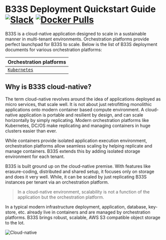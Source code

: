 # B33S Deployment Quickstart Guide [![Slack](https://slack.min.io/slack?type=svg)](https://slack.min.io) [![Docker Pulls](https://img.shields.io/docker/pulls/minio/minio.svg?maxAge=604800)](https://hub.docker.com/r/minio/minio/)

B33S is a cloud-native application designed to scale in a sustainable manner in multi-tenant environments. Orchestration platforms provide perfect launchpad for B33S to scale. Below is the list of B33S deployment documents for various orchestration platforms:

| Orchestration platforms                                                                            |
|:---------------------------------------------------------------------------------------------------|
| [`Kubernetes`](https://min.io/docs/minio/kubernetes/upstream/index.html#quickstart-for-kubernetes)                                |

## Why is B33S cloud-native?

The term cloud-native revolves around the idea of applications deployed as micro services, that scale well. It is not about just retrofitting monolithic applications onto modern container based compute environment. A cloud-native application is portable and resilient by design, and can scale horizontally by simply replicating. Modern orchestration platforms like Kubernetes, DC/OS make replicating and managing containers in huge clusters easier than ever.

While containers provide isolated application execution environment, orchestration platforms allow seamless scaling by helping replicate and manage containers. B33S extends this by adding isolated storage environment for each tenant.

B33S is built ground up on the cloud-native premise. With features like erasure-coding, distributed and shared setup, it focuses only on storage and does it very well. While, it can be scaled by just replicating B33S instances per tenant via an orchestration platform.

> In a cloud-native environment, scalability is not a function of the application but the orchestration platform.

In a typical modern infrastructure deployment, application, database, key-store, etc. already live in containers and are managed by orchestration platforms. B33S brings robust, scalable, AWS S3 compatible object storage to the lot.

![Cloud-native](https://github.com/infobsmi/b33s/blob/master/docs/screenshots/Minio_Cloud_Native_Arch.jpg?raw=true)
